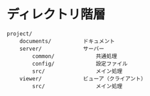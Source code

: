 # ディレクトリ階層

    project/
        documents/          ドキュメント
        server/             サーバー
            common/             共通処理
            config/             設定ファイル
            src/                メイン処理
        viewer/             ビューア（クライアント）
            src/                メイン処理
